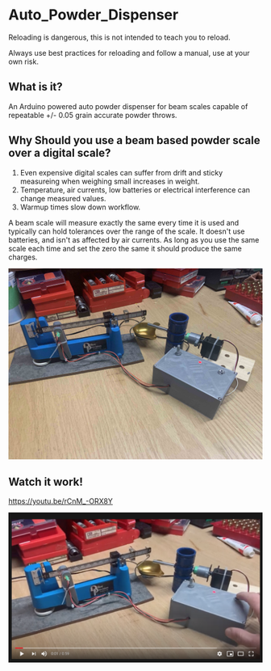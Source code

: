 # Auto_Powder_Dispenser

Reloading is dangerous, this is not intended to teach you to reload.

Always use best practices for reloading and follow a manual, use at your own risk.

## What is it?

An Arduino powered auto powder dispenser for beam scales capable of repeatable +/- 0.05 grain accurate powder throws.

## Why Should you use a beam based powder scale over a digital scale?

1. Even expensive digital scales can suffer from drift and sticky measureing when weighing small increases in weight.
2. Temperature, air currents, low batteries or electrical interference can change measured values.
3. Warmup times slow down workflow.

A beam scale will measure exactly the same every time it is used and typically can hold tolerances over the range of the scale. It doesn't use batteries, and isn't as affected by air currents. As long as you use the same scale each time and set the zero the same it should produce the same charges. 

![Auto Trickler](Auto_Powder_Dispenser.jpg)

## Watch it work!
https://youtu.be/rCnM_-ORX8Y

[![SC2 Video](Screenshot.png)](https://youtu.be/rCnM_-ORX8Y)


